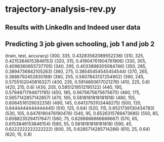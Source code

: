 # trajectory-analysis-rev.py 
## Results with LinkedIn and Indeed user data
## Predicting 3 job given schooling, job 1 and job 2

(train, test, accuracy)
(300, 335, 0.43283582089552236)
(310, 325, 0.42153846153846153)
(320, 315, 0.41904761904761906)
(330, 305, 0.4098360655737705)
(340, 295, 0.4033898305084746)
(350, 285, 0.3894736842105263)
(360, 275, 0.38545454545454544)
(370, 265, 0.3886792452830189)
(380, 255, 0.5607843137254902)
(390, 245, 0.5755102040816327)
(400, 235, 0.5914893617021276)
(410, 225, 0.6)
(420, 215, 0.6)
(430, 205, 0.5951219512195122)
(440, 195, 0.5794871794871795)
(450, 185, 0.5675675675675675)
(460, 175, 0.5657142857142857)
(470, 165, 0.5818181818181818)
(480, 155, 0.6064516129032258)
(490, 145, 0.6413793103448275)
(500, 135, 0.6444444444444445)
(510, 125, 0.64)
(520, 115, 0.6521739130434783)
(530, 105, 0.6476190476190476)
(540, 95, 0.6526315789473685)
(550, 85, 0.6588235294117647)
(560, 75, 0.6266666666666667)
(570, 65, 0.6153846153846154)
(580, 55, 0.5818181818181818)
(590, 45, 0.6222222222222222)
(600, 35, 0.6285714285714286)
(610, 25, 0.64)
(620, 15, 0.8)
